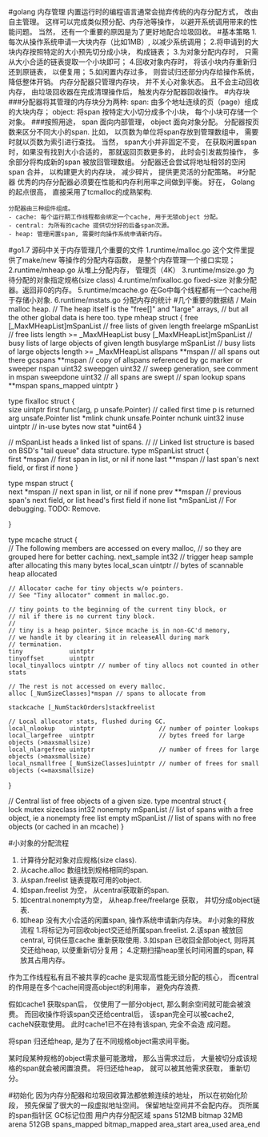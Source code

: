 #golang 内存管理
  内置运行时的编程语言通常会抛弃传统的内存分配方式， 改由自主管理。 这样可以完成类似预分配、内存池等操作， 以避开系统调用带来的性能问题。 当然， 还有一个重要的原因是为了更好地配合垃圾回收。
#基本策略
    1.每次从操作系统申请一大块内存（比如1MB）, 以减少系统调用；
    2.将申请到的大块内存按照特定的大小预先切分成小块， 构成链表；
    3.为对象分配内存时， 只需从大小合适的链表提取一个小块即可；
    4.回收对象内存时， 将该小块内存重新归还到原链表， 以便复用；
    5.如闲置内存过多， 则尝试归还部分内存给操作系统，降低整体开销。
    内存分配器只管理内存块， 并不关心对象状态。 且不会主动回收内存， 由垃圾回收器在完成清理操作后， 触发内存分配器回收操作。
#内存块
 ###分配器将其管理的内存块分为两种:
    span: 由多个地址连续的页（page）组成的大块内存；
    object: 将span 按特定大小切分成多个小块， 每个小块可存储一个对象。
 ###按照用途， span 面向内部管理， object 面向对象分配。
     分配器按页数来区分不同大小的span. 比如， 以页数为单位将span存放到管理数组中， 需要时就以页数为索引进行查找。 当然， span大小并非固定不变， 在获取闲置span时，如果没有找到大小合适的， 那就返回页数更多的， 此时会引发裁剪操作， 多余部分将构成新的span 被放回管理数组。 分配器还会尝试将地址相邻的空闲span 合并， 以构建更大的内存块， 减少碎片， 提供更灵活的分配策略。
#分配器
    优秀的内存分配器必须要在性能和内存利用率之间做到平衡。 好在， Golang 的起点很高， 直接采用了tcmalloc的成熟架构.

    分配器由三种组件组成。 
    - cache: 每个运行期工作线程都会绑定一个cache, 用于无锁object 分配。 
    - central: 为所有的cache 提供切分好的后备span次源。 
    - heap: 管理闲置span, 需要时向操作系统申请新内存。
#go1.7 源码中关于内存管理几个重要的文件
    1.runtime/malloc.go 这个文件里提供了make/new 等操作的分配内存函数， 是整个内存管理一个接口实现；
    2.runtime/mheap.go 从堆上分配内存， 管理页（4K）
    3.runtime/msize.go 为待分配的对象指定规格(size class)
    4.runtime/mfixalloc.go fixed-size 对象分配器。返回非0的内存。
    5.runtime/mcache.go 在Go中每个线程都有一个cache用于存储小对象.
    6.runtime/mstats.go 分配内存的统计
#几个重要的数据结
/ Main malloc heap.
// The heap itself is the "free[]" and "large" arrays,
// but all the other global data is here too.
type mheap struct {
    free      [_MaxMHeapList]mSpanList // free lists of given length
    freelarge mSpanList                // free lists length >= _MaxMHeapList
    busy      [_MaxMHeapList]mSpanList // busy lists of large objects of given length
    busylarge mSpanList                // busy lists of large objects length >= _MaxMHeapList
    allspans  **mspan                  // all spans out there
    gcspans   **mspan                  // copy of allspans referenced by gc marker or sweeper
    nspan     uint32
    sweepgen  uint32 // sweep generation, see comment in mspan
    sweepdone uint32 // all spans are swept
    // span lookup
    spans        **mspan
    spans_mapped uintptr
}

type fixalloc struct {  
    size   uintptr
    first  func(arg, p unsafe.Pointer) // called first time p is returned
    arg    unsafe.Pointer
    list   *mlink
    chunk  unsafe.Pointer
    nchunk uint32
    inuse  uintptr // in-use bytes now
    stat   *uint64
}

// mSpanList heads a linked list of spans.
//
// Linked list structure is based on BSD's "tail queue" data structure.
type mSpanList struct {  
    first *mspan  // first span in list, or nil if none
    last  **mspan // last span's next field, or first if none
}

type mspan struct {  
    next *mspan     // next span in list, or nil if none
    prev **mspan    // previous span's next field, or list head's first field if none
    list *mSpanList // For debugging. TODO: Remove.

}

type mcache struct {  
    // The following members are accessed on every malloc,
    // so they are grouped here for better caching.
    next_sample int32   // trigger heap sample after allocating this many bytes
    local_scan  uintptr // bytes of scannable heap allocated

    // Allocator cache for tiny objects w/o pointers.
    // See "Tiny allocator" comment in malloc.go.

    // tiny points to the beginning of the current tiny block, or
    // nil if there is no current tiny block.
    //
    // tiny is a heap pointer. Since mcache is in non-GC'd memory,
    // we handle it by clearing it in releaseAll during mark
    // termination.
    tiny             uintptr
    tinyoffset       uintptr
    local_tinyallocs uintptr // number of tiny allocs not counted in other stats

    // The rest is not accessed on every malloc.
    alloc [_NumSizeClasses]*mspan // spans to allocate from

    stackcache [_NumStackOrders]stackfreelist

    // Local allocator stats, flushed during GC.
    local_nlookup    uintptr                  // number of pointer lookups
    local_largefree  uintptr                  // bytes freed for large objects (>maxsmallsize)
    local_nlargefree uintptr                  // number of frees for large objects (>maxsmallsize)
    local_nsmallfree [_NumSizeClasses]uintptr // number of frees for small objects (<=maxsmallsize)
}

// Central list of free objects of a given size.
type mcentral struct {  
    lock      mutex
    sizeclass int32
    nonempty  mSpanList // list of spans with a free object, ie a nonempty free list
    empty     mSpanList // list of spans with no free objects (or cached in an mcache)
}

#小对象的分配流程
   1. 计算待分配对象对应规格(size class).
   2. 从cache.alloc 数组找到规格相同的span.
   3. 从span.freelist 链表提取可用的object.
   4. 如span.freelist 为空， 从central获取新的span.
   5. 如central.nonempty为空， 从heap.free/freelarge 获取， 并切分成object链表.
   6. 如heap 没有大小合适的闲置span, 操作系统申请新内存块。
#小对象的释放流程
    1.将标记为可回收object交还给所属span.freelist.
    2.该span 被放回central, 可供任意cache 重新获取使用.
    3.如span 已收回全部object, 则将其交还给heap, 以便重新切分复用；
    4.定期扫描heap里长时间闲置的span, 释放其占用内存。

作为工作线程私有且不被共享的cache 是实现高性能无锁分配的核心， 而central的作用是在多个cache间提高object的利用率， 避免内存浪费.

假如cache1 获取span后， 仅使用了一部分object, 那么剩余空间就可能会被浪费。 而回收操作将该span交还给central后， 该span完全可以被cache2, cacheN获取使用。 此时cache1已不在持有该span, 完全不会造 成问题。

将span 归还给heap, 是为了在不同规格object需求间平衡。

某时段某种规格的object需求量可能激增， 那么当需求过后， 大量被切分成该规格的span就会被闲置浪费。 将归还给heap， 就可以被其他需求获取， 重新切分。

#初始化
    因为内存分配器和垃圾回收算法都依赖连续的地址， 所以在初始化阶段， 预先保留了很大的一段虚拟地址空间。 保留地址空间并不会配内存。
    页所属的span指针区	 GC标记位图	         用户内存分配区域
    spans 512MB	      bitmap 32MB      	arena 512GB
    spans_mapped	  bitmap_mapped	    area_start	area_used	area_end
